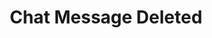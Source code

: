 ---
title: Chat Message Deleted
description: Trigger for when a Twitch Chat Message is Deleted
version: 0.1.18
twitchService: EventSub
variables:
  - name: targetMessageId
    type: string
    description: The unique identifier for the message that has been deleted
  - name: message
    type: string
    description: The content of the chat message that has been deleted
    value: My chat message
commonVariables:
  - TwitchUser
---